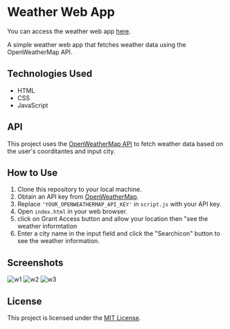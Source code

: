 # Weather Web App 

You can access the weather web app [here](https://weatherwebapp26.netlify.app).


A simple weather web app that fetches weather data using the OpenWeatherMap API.

## Technologies Used

- HTML
- CSS
- JavaScript

## API

This project uses the [OpenWeatherMap API](https://openweathermap.org/api) to fetch weather data based on the user's  coorditantes and input city.

## How to Use

1. Clone this repository to your local machine.
2. Obtain an API key from [OpenWeatherMap](https://openweathermap.org/appid).
3. Replace `'YOUR_OPENWEATHERMAP_API_KEY'` in `script.js` with your API key.
4. Open `index.html` in your web browser.
5. click on Grant  Access button and allow  your location  then "see the weather informtation
6. Enter a city name in the input field and click the "Searchicon" button to see the weather information.

## Screenshots
![w1](https://github.com/HarshalMjn/WEATHER-APP/assets/110369391/c3da9936-60f2-4c40-9d48-1101fb58b986)
![w2](https://github.com/HarshalMjn/WEATHER-APP/assets/110369391/63857e70-b4ea-4a05-8b79-ca43113d003f)
![w3](https://github.com/HarshalMjn/WEATHER-APP/assets/110369391/a37d8cbf-5526-4e9b-b4a4-65216fa641da)




## License

This project is licensed under the [MIT License](LICENSE).
